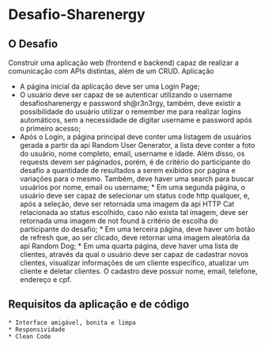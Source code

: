 # Desafio-Sharenergy

## O Desafio

Construir uma aplicação web (frontend e backend) capaz de realizar a comunicação com APIs distintas, além de um CRUD.
Aplicação

   * A página inicial da aplicação deve ser uma Login Page;
   * O usuário deve ser capaz de se autenticar utilizando o username desafiosharenergy e password sh@r3n3rgy, 
    também, deve existir a possibilidade do usuário utilizar o remember me para realizar logins automáticos, 
    sem a necessidade de digitar username e password após o primeiro acesso;
   * Após o Login, a página principal deve conter uma listagem de usuários gerada a partir da api Random User Generator, 
    a lista deve conter a foto do usuário, nome completo, email, username e idade. Além disso, os requests devem ser páginados, porém, 
    é de critério do participante do desafio a quantidade de resultados a serem exibidos por página e variações para o mesmo. 
    Também, deve haver uma search para buscar usuários por nome, email ou username;
    * Em uma segunda página, o usuário deve ser capaz de selecionar um status code http qualquer, e, após a seleção, deve ser retornada uma imagem da api         HTTP Cat relacionada ao status escolhido, caso não exista tal imagem, 
      deve ser retornada uma imagem de not found à critério de escolha do participante do desafio;
    * Em uma terceira página, deve haver um botão de refresh que, ao ser clicado, deve retornar uma imagem aleatória da api Random Dog;
    * Em uma quarta página, deve haver uma lista de clientes, através da qual o usuário deve ser capaz de cadastrar novos clientes, 
    visualizar informações de um cliente específico, atualizar um cliente e deletar clientes. 
    O cadastro deve possuir nome, email, telefone, endereço e cpf.


    
## Requisitos da aplicação e de código

    * Interface amigável, bonita e limpa
    * Responsividade
    * Clean Code
